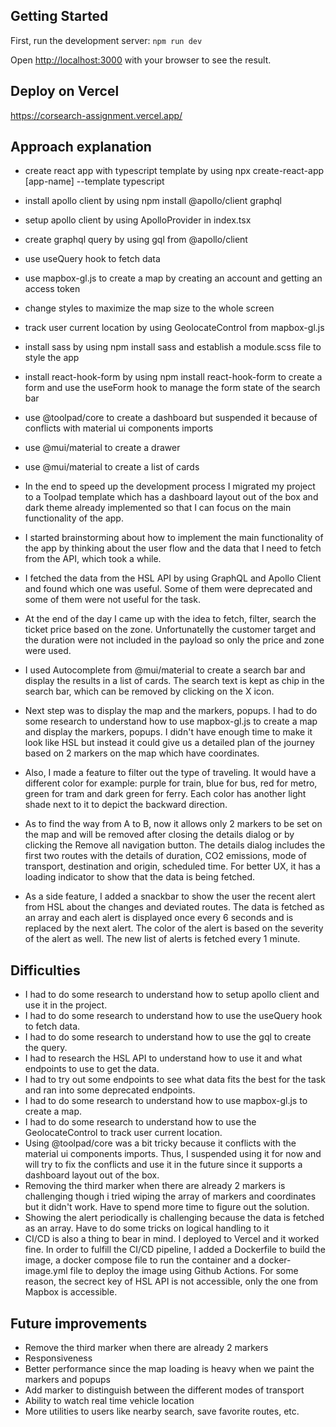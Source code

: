 ## Getting Started

First, run the development server: `npm run dev`

Open [http://localhost:3000](http://localhost:3000) with your browser to see the result.

## Deploy on Vercel

https://corsearch-assignment.vercel.app/

## Approach explanation

- create react app with typescript template by using npx create-react-app [app-name] --template typescript
- install apollo client by using npm install @apollo/client graphql
- setup apollo client by using ApolloProvider in index.tsx
- create graphql query by using gql from @apollo/client
- use useQuery hook to fetch data
- use mapbox-gl.js to create a map by creating an account and getting an access token
- change styles to maximize the map size to the whole screen
- track user current location by using GeolocateControl from mapbox-gl.js
- install sass by using npm install sass and establish a module.scss file to style the app
- install react-hook-form by using npm install react-hook-form to create a form and use the useForm hook to manage the form state of the search bar
- use @toolpad/core to create a dashboard but suspended it because of conflicts with material ui components imports
- use @mui/material to create a drawer
- use @mui/material to create a list of cards

- In the end to speed up the development process I migrated my project to a Toolpad template which has a dashboard layout out of the box and dark theme already implemented so that I can focus on the main functionality of the app.

- I started brainstorming about how to implement the main functionality of the app by thinking about the user flow and the data that I need to fetch from the API, which took a while.

- I fetched the data from the HSL API by using GraphQL and Apollo Client and found which one was useful. Some of them were deprecated and some of them were not useful for the task.

- At the end of the day I came up with the idea to fetch, filter, search the ticket price based on the zone. Unfortunatelly the customer target and the duration were not included in the payload so only the price and zone were used.

- I used Autocomplete from @mui/material to create a search bar and display the results in a list of cards. The search text is kept as chip in the search bar, which can be removed by clicking on the X icon.

- Next step was to display the map and the markers, popups. I had to do some research to understand how to use mapbox-gl.js to create a map and display the markers, popups. I didn't have enough time to make it look like HSL but instead it could give us a detailed plan of the journey based on 2 markers on the map which have coordinates.

- Also, I made a feature to filter out the type of traveling. It would have a different color for example: purple for train, blue for bus, red for metro, green for tram and dark green for ferry. Each color has another light shade next to it to depict the backward direction.

- As to find the way from A to B, now it allows only 2 markers to be set on the map and will be removed after closing the details dialog or by clicking the Remove all navigation button. The details dialog includes the first two routes with the details of duration, CO2 emissions, mode of transport, destination and origin, scheduled time. For better UX, it has a loading indicator to show that the data is being fetched.

- As a side feature, I added a snackbar to show the user the recent alert from HSL about the changes and deviated routes. The data is fetched as an array and each alert is displayed once every 6 seconds and is replaced by the next alert. The color of the alert is based on the severity of the alert as well. The new list of alerts is fetched every 1 minute.

## Difficulties

- I had to do some research to understand how to setup apollo client and use it in the project.
- I had to do some research to understand how to use the useQuery hook to fetch data.
- I had to do some research to understand how to use the gql to create the query.
- I had to research the HSL API to understand how to use it and what endpoints to use to get the data.
- I had to try out some endpoints to see what data fits the best for the task and ran into some deprecated endpoints.
- I had to do some research to understand how to use mapbox-gl.js to create a map.
- I had to do some research to understand how to use the GeolocateControl to track user current location.
- Using @toolpad/core was a bit tricky because it conflicts with the material ui components imports. Thus, I suspended using it for now and will try to fix the conflicts and use it in the future since it supports a dashboard layout out of the box.
- Removing the third marker when there are already 2 markers is challenging though i tried wiping the array of markers and coordinates but it didn't work. Have to spend more time to figure out the solution.
- Showing the alert periodically is challenging because the data is fetched as an array. Have to do some tricks on logical handling to it
- CI/CD is also a thing to bear in mind. I deployed to Vercel and it worked fine. In order to fulfill the CI/CD pipeline, I added a Dockerfile to build the image, a docker compose file to run the container and a docker-image.yml file to deploy the image using Github Actions. For some reason, the secrect key of HSL API is not accessible, only the one from Mapbox is accessible.

## Future improvements

- Remove the third marker when there are already 2 markers
- Responsiveness
- Better performance since the map loading is heavy when we paint the markers and popups
- Add marker to distinguish between the different modes of transport
- Ability to watch real time vehicle location
- More utilities to users like nearby search, save favorite routes, etc.
